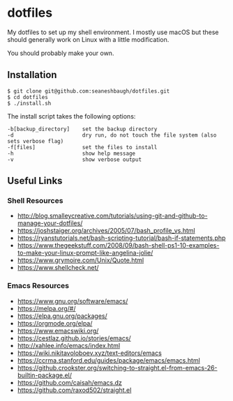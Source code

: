 # dotfiles

My dotfiles to set up my shell environment. I mostly use macOS but these should generally work on Linux with a little modification.

You should probably make your own.

## Installation

    $ git clone git@github.com:seaneshbaugh/dotfiles.git
    $ cd dotfiles
    $ ./install.sh

The install script takes the following options:

    -b[backup_directory]    set the backup directory
    -d                      dry run, do not touch the file system (also sets verbose flag)
    -f[files]               set the files to install
    -h                      show help message
    -v                      show verbose output

## Useful Links

### Shell Resources

* http://blog.smalleycreative.com/tutorials/using-git-and-github-to-manage-your-dotfiles/
* https://joshstaiger.org/archives/2005/07/bash_profile_vs.html
* https://ryanstutorials.net/bash-scripting-tutorial/bash-if-statements.php
* https://www.thegeekstuff.com/2008/09/bash-shell-ps1-10-examples-to-make-your-linux-prompt-like-angelina-jolie/
* https://www.grymoire.com/Unix/Quote.html
* https://www.shellcheck.net/

### Emacs Resources

* https://www.gnu.org/software/emacs/
* https://melpa.org/#/
* https://elpa.gnu.org/packages/
* https://orgmode.org/elpa/
* https://www.emacswiki.org/
* https://cestlaz.github.io/stories/emacs/
* http://xahlee.info/emacs/index.html
* https://wiki.nikitavoloboev.xyz/text-editors/emacs
* https://ccrma.stanford.edu/guides/package/emacs/emacs.html
* https://github.crookster.org/switching-to-straight.el-from-emacs-26-builtin-package.el/
* https://github.com/caisah/emacs.dz
* https://github.com/raxod502/straight.el
